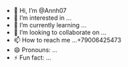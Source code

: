 - 👋 Hi, I’m @Annh07
- 👀 I’m interested in ...
- 🌱 I’m currently learning ...
- 💞️ I’m looking to collaborate on ...
- 📫 How to reach me ...+79006425473
- 😄 Pronouns: ...
- ⚡ Fun fact: ...

<!---
Annh07/Annh07 is a ✨ special ✨ repository because its `README.md` (this file) appears on your GitHub profile.
You can click the Preview link to take a look at your changes.
-

